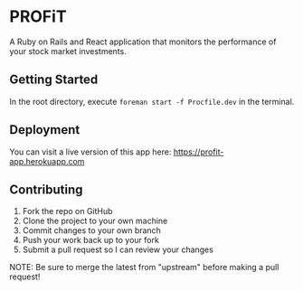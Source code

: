# PROFiT

A Ruby on Rails and React application that monitors the performance of your stock market investments. 

## Getting Started 

In the root directory, execute `foreman start -f Procfile.dev` in the terminal. 

## Deployment 

You can visit a live version of this app here: https://profit-app.herokuapp.com

## Contributing

1. Fork the repo on GitHub
2. Clone the project to your own machine
3. Commit changes to your own branch
4. Push your work back up to your fork
5. Submit a pull request so I can review your changes

NOTE: Be sure to merge the latest from "upstream" before making a pull request!
